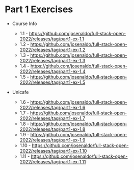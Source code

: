 # Part 1 Exercises

- Course Info
  - 1.1 - <https://github.com/josenaldo/full-stack-open-2022/releases/tag/part1-ex-1.1>
  - 1.2 - <https://github.com/josenaldo/full-stack-open-2022/releases/tag/part1-ex-1.2>
  - 1.3 - <https://github.com/josenaldo/full-stack-open-2022/releases/tag/part1-ex-1.3>
  - 1.4 - <https://github.com/josenaldo/full-stack-open-2022/releases/tag/part1-ex-1.4>
  - 1.5 - <https://github.com/josenaldo/full-stack-open-2022/releases/tag/part1-ex-1.5>

- Unicafe
  - 1.6 - <https://github.com/josenaldo/full-stack-open-2022/releases/tag/part1-ex-1.6>
  - 1.7 - <https://github.com/josenaldo/full-stack-open-2022/releases/tag/part1-ex-1.7>
  - 1.8 - <https://github.com/josenaldo/full-stack-open-2022/releases/tag/part1-ex-1.8>
  - 1.9 - <https://github.com/josenaldo/full-stack-open-2022/releases/tag/part1-ex-1.9>
  - 1.10 - <https://github.com/josenaldo/full-stack-open-2022/releases/tag/part1-ex-1.10>
  - 1.11 - <https://github.com/josenaldo/full-stack-open-2022/releases/tag/part1-ex-1.11>
